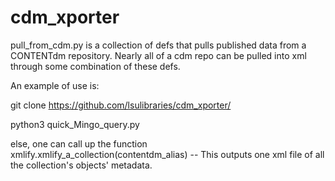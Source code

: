 # cdm_xporter

pull_from_cdm.py is a collection of defs that pulls published data from a CONTENTdm repository.  Nearly all of a cdm repo can be pulled into xml through some combination of these defs.

An example of use is:

git clone https://github.com/lsulibraries/cdm_xporter/

python3 quick_Mingo_query.py

else, one can call up the function xmlify.xmlify_a_collection(contentdm_alias) -- This outputs one xml file of all the collection's objects' metadata.  
